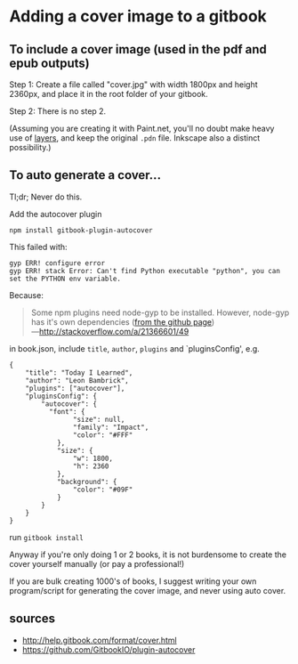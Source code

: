 # Adding a cover image to a gitbook

## To include a cover image (used in the pdf and epub outputs)

Step 1: Create a file called "cover.jpg" with width 1800px and height 2360px, and place it in the root folder of your gitbook.

Step 2: There is no step 2.


(Assuming you are creating it with Paint.net, you'll no doubt make heavy use of [layers](../graphics/paint.net_layers.md), and keep the original `.pdn` file. Inkscape also a distinct possibility.)




## To auto generate a cover...

Tl;dr; Never do this.

Add the autocover plugin

    npm install gitbook-plugin-autocover

This failed with:

    gyp ERR! configure error
    gyp ERR! stack Error: Can't find Python executable "python", you can set the PYTHON env variable.

Because:

> Some npm plugins need node-gyp to be installed.
>However, node-gyp has it's own dependencies ([from the github page](https://github.com/TooTallNate/node-gyp))
><br />&mdash;http://stackoverflow.com/a/21366601/49

in book.json, include `title`, `author`, `plugins` and `pluginsConfig', e.g.

    {
        "title": "Today I Learned",
        "author": "Leon Bambrick",
        "plugins": ["autocover"],
        "pluginsConfig": {
            "autocover": {
              "font": {
                    "size": null,
                    "family": "Impact",
                    "color": "#FFF"
                },
                "size": {
                    "w": 1800,
                    "h": 2360
                },
                "background": {
                    "color": "#09F"
                }
            }
        }
    }

run `gitbook install`

Anyway if you're only doing 1 or 2 books, it is not burdensome to create the cover yourself manually (or pay a professional!)

If you are bulk creating 1000's of books, I suggest writing your own program/script for generating the cover image, and never using auto cover.

## sources

 * http://help.gitbook.com/format/cover.html
 * https://github.com/GitbookIO/plugin-autocover